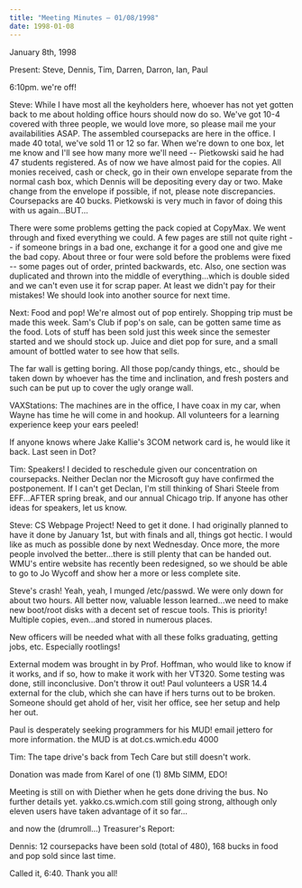 ```yaml
---
title: "Meeting Minutes – 01/08/1998"
date: 1998-01-08
---
```

January 8th, 1998 </p><p>
Present: Steve, Dennis, Tim, Darren, Darron, Ian, Paul </p><p>
6:10pm. we're off! </p><p>
Steve: While I have most all the keyholders here, whoever has not yet gotten back to me about holding office hours should now do so. We've got 10-4 covered with three people, we would love more, so please mail me your availabilities ASAP. The assembled coursepacks are here in the office. I made 40 total, we've sold 11 or 12 so far. When we're down to one box, let me know and I'll see how many more we'll need -- Pietkowski said he had 47 students registered. As of now we have almost paid for the copies. All monies received, cash or check, go in their own envelope separate from the normal cash box, which Dennis will be depositing every day or two. Make change from the envelope if possible, if not, please note discrepancies. Coursepacks are 40 bucks. Pietkowski is very much in favor of doing this with us again...BUT... </p><p>
There were some problems getting the pack copied at CopyMax. We went through and fixed everything we could. A few pages are still not quite right -- if someone brings in a bad one, exchange it for a good one and give me the bad copy. About three or four were sold before the problems were fixed -- some pages out of order, printed backwards, etc. Also, one section was duplicated and thrown into the middle of everything...which is double sided and we can't even use it for scrap paper. At least we didn't pay for their mistakes! We should look into another source for next time. </p><p>
Next: Food and pop! We're almost out of pop entirely. Shopping trip must be made this week. Sam's Club if pop's on sale, can be gotten same time as the food. Lots of stuff has been sold just this week since the semester started and we should stock up. Juice and diet pop for sure, and a small amount of bottled water to see how that sells. </p><p>
The far wall is getting boring. All those pop/candy things, etc., should be taken down by whoever has the time and inclination, and fresh posters and such can be put up to cover the ugly orange wall. </p><p>
VAXStations: The machines are in the office, I have coax in my car, when Wayne has time he will come in and hookup. All volunteers for a learning experience keep your ears peeled! </p><p>
If anyone knows where Jake Kallie's 3COM network card is, he would like it back. Last seen in Dot? </p><p>
Tim: Speakers! I decided to reschedule given our concentration on coursepacks. Neither Declan nor the Microsoft guy have confirmed the postponement. If I can't get Declan, I'm still thinking of Shari Steele  from EFF...AFTER spring break, and our annual Chicago trip. If anyone has other ideas for speakers, let us know. </p><p>
Steve: CS Webpage Project! Need to get it done. I had originally planned to have it done by January 1st, but with finals and all, things got hectic. I would like as much as possible done by next Wednesday. Once more, the more people involved the better...there is still plenty that can be handed out. WMU's entire website has recently been redesigned, so we should be able to go to Jo Wycoff and show her a more or less complete site. </p><p>
Steve's crash! Yeah, yeah, I munged /etc/passwd. We were only down for about two hours. All better now, valuable lesson learned...we need to make new boot/root disks with a decent set of rescue tools. This is priority! Multiple copies, even...and stored in numerous places. </p><p>
New officers will be needed what with all these folks graduating, getting jobs, etc. Especially rootlings! </p><p>
External modem was brought in by Prof. Hoffman, who would like to know if it works, and if so, how to make it work with her VT320. Some testing was done, still inconclusive. Don't throw it out! Paul volunteers a USR 14.4 external for the club, which she can have if hers turns out to be broken. Someone should get ahold of her, visit her office, see her setup and help her out. </p><p>
Paul is desperately seeking programmers for his MUD! email jettero for more information. the MUD is at dot.cs.wmich.edu 4000 </p><p>
Tim: The tape drive's back from Tech Care but still doesn't work. </p><p>
Donation was made from Karel of one (1) 8Mb SIMM, EDO! </p><p>
Meeting is still on with Diether when he gets done driving the bus. No further details yet. yakko.cs.wmich.com still going strong, although only eleven users have taken advantage of it so far... </p><p>
and now the (drumroll...) Treasurer's Report: </p><p>
Dennis: 12 coursepacks have been sold (total of 480), 168 bucks in food and pop sold since last time. </p><p>
</p><p>
Called it, 6:40. Thank you all! </p><p>
</p>
